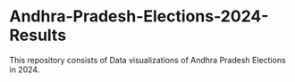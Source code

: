 # Andhra-Pradesh-Elections-2024-Results
This repository consists of Data visualizations of Andhra Pradesh Elections in 2024.
